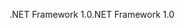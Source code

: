 <span data-ttu-id="1f45d-101">.NET Framework 1.0</span><span class="sxs-lookup"><span data-stu-id="1f45d-101">.NET Framework 1.0</span></span>
